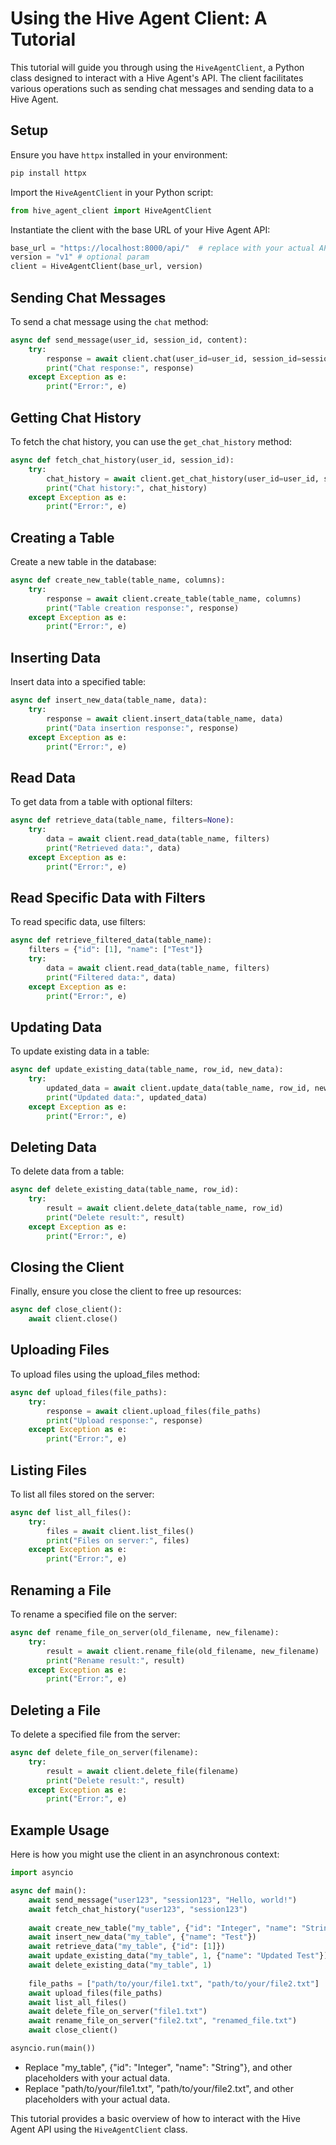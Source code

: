 # Using the Hive Agent Client: A Tutorial

This tutorial will guide you through using the `HiveAgentClient`, a Python class designed to interact with a Hive Agent's API. The client facilitates various operations such as sending chat messages and sending data to a Hive Agent.

## Setup

Ensure you have `httpx` installed in your environment:

```bash
pip install httpx
```

Import the `HiveAgentClient` in your Python script:

```python
from hive_agent_client import HiveAgentClient
```

Instantiate the client with the base URL of your Hive Agent API:

```python
base_url = "https://localhost:8000/api/"  # replace with your actual API URL
version = "v1" # optional param
client = HiveAgentClient(base_url, version)
```

## Sending Chat Messages

To send a chat message using the `chat` method:

```python
async def send_message(user_id, session_id, content):
    try:
        response = await client.chat(user_id=user_id, session_id=session_id, content=content)
        print("Chat response:", response)
    except Exception as e:
        print("Error:", e)
```

## Getting Chat History

To fetch the chat history, you can use the `get_chat_history` method:

```python
async def fetch_chat_history(user_id, session_id):
    try:
        chat_history = await client.get_chat_history(user_id=user_id, session_id=session_id)
        print("Chat history:", chat_history)
    except Exception as e:
        print("Error:", e)
```

## Creating a Table

Create a new table in the database:

```python
async def create_new_table(table_name, columns):
    try:
        response = await client.create_table(table_name, columns)
        print("Table creation response:", response)
    except Exception as e:
        print("Error:", e)
```

## Inserting Data

Insert data into a specified table:

```python
async def insert_new_data(table_name, data):
    try:
        response = await client.insert_data(table_name, data)
        print("Data insertion response:", response)
    except Exception as e:
        print("Error:", e)
```

## Read Data

To get data from a table with optional filters:

```python
async def retrieve_data(table_name, filters=None):
    try:
        data = await client.read_data(table_name, filters)
        print("Retrieved data:", data)
    except Exception as e:
        print("Error:", e)
```

## Read Specific Data with Filters

To read specific data, use filters:

```python
async def retrieve_filtered_data(table_name):
    filters = {"id": [1], "name": ["Test"]}
    try:
        data = await client.read_data(table_name, filters)
        print("Filtered data:", data)
    except Exception as e:
        print("Error:", e)
```

## Updating Data

To update existing data in a table:

```python
async def update_existing_data(table_name, row_id, new_data):
    try:
        updated_data = await client.update_data(table_name, row_id, new_data)
        print("Updated data:", updated_data)
    except Exception as e:
        print("Error:", e)
```

## Deleting Data

To delete data from a table:

```python
async def delete_existing_data(table_name, row_id):
    try:
        result = await client.delete_data(table_name, row_id)
        print("Delete result:", result)
    except Exception as e:
        print("Error:", e)
```

## Closing the Client

Finally, ensure you close the client to free up resources:

```python
async def close_client():
    await client.close()
```

## Uploading Files

To upload files using the upload_files method:

```python
async def upload_files(file_paths):
    try:
        response = await client.upload_files(file_paths)
        print("Upload response:", response)
    except Exception as e:
        print("Error:", e)
```

## Listing Files

To list all files stored on the server:

```python
async def list_all_files():
    try:
        files = await client.list_files()
        print("Files on server:", files)
    except Exception as e:
        print("Error:", e)
```

## Renaming a File

To rename a specified file on the server:

```python
async def rename_file_on_server(old_filename, new_filename):
    try:
        result = await client.rename_file(old_filename, new_filename)
        print("Rename result:", result)
    except Exception as e:
        print("Error:", e)
```

## Deleting a File

To delete a specified file from the server:

```python
async def delete_file_on_server(filename):
    try:
        result = await client.delete_file(filename)
        print("Delete result:", result)
    except Exception as e:
        print("Error:", e)
```

## Example Usage

Here is how you might use the client in an asynchronous context:

```python
import asyncio

async def main():
    await send_message("user123", "session123", "Hello, world!")
    await fetch_chat_history("user123", "session123")
    
    await create_new_table("my_table", {"id": "Integer", "name": "String"})
    await insert_new_data("my_table", {"name": "Test"})
    await retrieve_data("my_table", {"id": [1]})
    await update_existing_data("my_table", 1, {"name": "Updated Test"})
    await delete_existing_data("my_table", 1)
    
    file_paths = ["path/to/your/file1.txt", "path/to/your/file2.txt"]
    await upload_files(file_paths)
    await list_all_files()
    await delete_file_on_server("file1.txt")
    await rename_file_on_server("file2.txt", "renamed_file.txt")
    await close_client()

asyncio.run(main())
```

- Replace "my_table", {"id": "Integer", "name": "String"}, and other placeholders with your actual data.
- Replace "path/to/your/file1.txt", "path/to/your/file2.txt", and other placeholders with your actual data.

This tutorial provides a basic overview of how to interact with the Hive Agent API using the `HiveAgentClient` class.
